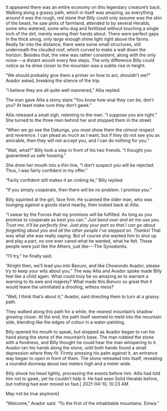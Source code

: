 It appeared there was an entire economy on this legendary creature’s back. Walking along a grassy path, which in itself was amazing, as everything around it was the rough, red stone that Billy could only assume was the skin of the beast, he saw plots of farmland, attended to by several Heralds, some who watered, some who dug and fertilized without touching a single inch of the dirt, merely waving their hands about. There were perfect gaps in the thick smog, only large enough shine light right above the farms. Really far into the distance, there were some small structures, still underneath the clouded roof, which curved to make a wall down the horizon. Besides that, the view was rather consistent, along with the only noise---a distant *woosh* every few steps. The only difference Billy could notice as he drew closer to the mountain was a subtle rise in height. 

“We should probably give them a primer on how to act, shouldn’t we?” Avador asked, breaking the silence of the trip.

“I believe they are all quite well mannered,” Allia replied.

The man gave Allia a stony stare.“You know how anal they can be, don’t you? At least make sure they don’t gawk.” 

Allia released a small sigh, relenting to the man. “I suppose you are right.” She turned to the three men behind her and stopped them in the street. 

“When we go see the Dakungs, you must show them the utmost respect and reverence. I can plead as much as I want, but if they do not see you as amicable, then they will not accept you, and I can do nothing for you.” 

“Wait, what?” Billy took a step in front of his two friends. “I thought you guaranteed us safe housing.” 

She drew her mouth into a thin line, “I don’t suspect you will be rejected. Thus, I was fairly confident in my offer.”

“Farily confident still makes it an cinking lie,” Billy replied.

“If you simply cooperate, then there will be no problem. I promise you.” 

Billy squinted at the girl, face firm. He scanned the older man, who was lounging against a goods stand nearby, then looked back at Allia.

“I swear by the Forces that my promises will be fulfilled. As long as you promise to cooperate as best you can.” *Just bend over and let me use you. Trust me, it’ll be perfectly fine. Just play your part so that I can go about forgetting about you and all the other people I’ve stepped on. Thanks!* That was what she was really saying. But of course she wanted him to shut up and play a part, no one ever cared what he wanted, what he felt. These people were just like the Athers, just like---The Synodontis.

“I’ll try,” he finally said. 

“Alright then, we’ll lead you into Banuro, and like Chowondo Avador, please try to keep your wits about you.” The way Allia and Avador spoke made Billy feel like a child again. What could truly be so amazing as to warrant a warning to its awe and majesty? What made this *Banuro* so great that it would leave the uninitiated a drooling, witless mess? 

“Well, I think that’s about it,” Avador, said directing them to turn at a grassy path. 

They walked along this path for a while, the nearest mountain’s shadow growing closer. At the end, the path itself seemed to meld into the mountain side, blending like the edges of colour in a water-painting.  

Billy opened his mouth to speak, but stopped as Avador began to run his hand along the stone of the mountain’s base. The man rubbed the stone with a fondness, and Billy thought he could hear the man whispering to it. Avador ran his hands along the stone, until both hands found a small depression where they fit. Firmly pressing his palm against it, an entrance way began to open in front of them. The stone retreated into itself, revealing a rounded doorway about two meters high and a meter wide. 

Billy shook his head lightly, processing the events before him. Allia had told him not to gawk, yet he couldn’t help it. He had seen Solid Heralds before, but nothing had ever moved so fast.\[ 2021-04-10, 10:23 AM

May not be true anymore\] 

“Welcome,” Avador said. “To the first of the inhabitable mountains. Einwa.”